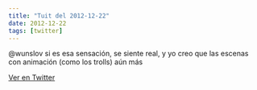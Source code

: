```yaml
---
title: "Tuit del 2012-12-22"
date: 2012-12-22
tags: [twitter]
---
```


@wunslov si es esa sensación, se siente real, y yo creo que las escenas con animación (como los trolls) aún más



[Ver en Twitter](https://twitter.com/i/web/status/282607589756391424)
